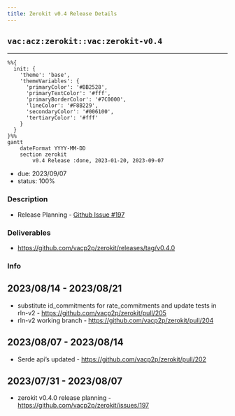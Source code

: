 ```yaml
---
title: Zerokit v0.4 Release Details
---
```

## `vac:acz:zerokit::vac:zerokit-v0.4`
---
```mermaid
%%{ 
  init: { 
    'theme': 'base', 
    'themeVariables': { 
      'primaryColor': '#BB2528', 
      'primaryTextColor': '#fff', 
      'primaryBorderColor': '#7C0000', 
      'lineColor': '#F8B229', 
      'secondaryColor': '#006100', 
      'tertiaryColor': '#fff' 
    } 
  } 
}%%
gantt
	dateFormat YYYY-MM-DD 
	section zerokit
		v0.4 Release :done, 2023-01-20, 2023-09-07
```
- due: 2023/09/07
- status: 100%

### Description
- Release Planning - [Github Issue #197](https://github.com/vacp2p/zerokit/issues/197)

### Deliverables

* https://github.com/vacp2p/zerokit/releases/tag/v0.4.0

### Info

## 2023/08/14 - 2023/08/21

* substitute id_commitments for rate_commitments and update tests in rln-v2 - https://github.com/vacp2p/zerokit/pull/205
* rln-v2 working branch - https://github.com/vacp2p/zerokit/pull/204

## 2023/08/07 - 2023/08/14

* Serde api’s updated - https://github.com/vacp2p/zerokit/pull/202

## 2023/07/31 - 2023/08/07

* zerokit v0.4.0 release planning - https://github.com/vacp2p/zerokit/issues/197
